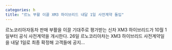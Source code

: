 ```yaml
---
categories: h
title: "르노 부활 이끌 XM3 하이브리드 내달 1일 사전계약 돌입"
---
```

르노코리아자동차 판매 부활을 이끌 기대주로 평가받는 신차 XM3 하이브리드가 10월 1일부터 공식 사전계약을 개시한다. 26일 르노코리아차는 XM3 하이브리드 사전계약일을 내달 1일로 최종 확정해 고객들에 공지...
